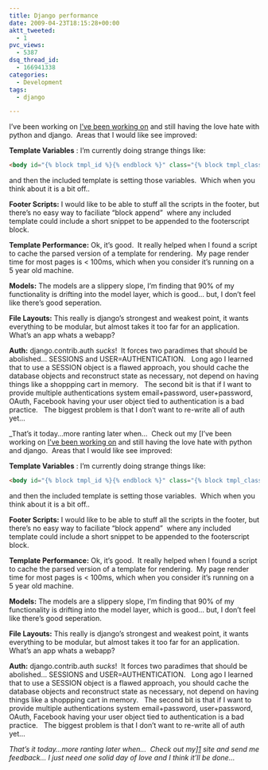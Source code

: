 ```yaml
---
title: Django performance
date: 2009-04-23T18:15:28+00:00
aktt_tweeted:
  - 1
pvc_views:
  - 5387
dsq_thread_id:
  - 166941338
categories:
  - Development
tags:
  - django

---
```

I&#8217;ve been working on [I&#8217;ve been working on][1] and still having the love hate with python and django.  Areas that I would like see improved:

**Template Variables** : I&#8217;m currently doing strange things like:

```html
<body id="{% block tmpl_id %}{% endblock %}" class="{% block tmpl_class %}{% endblock %}">
```

and then the included template is setting those variables.  Which when you think about it is a bit off..

**Footer Scripts:** I would like to be able to stuff all the scripts in the footer, but there&#8217;s no easy way to faciliate &#8220;block append&#8221;  where any included template could include a short snippet to be appended to the footerscript block.

**Template Performance:** Ok, it&#8217;s good.  It really helped when I found a script to cache the parsed version of a template for rendering.  My page render time for most pages is < 100ms, which when you consider it&#8217;s running on a 5 year old machine.

**Models:** The models are a slippery slope, I&#8217;m finding that 90% of my functionality is drifting into the model layer, which is good&#8230; but, I don&#8217;t feel like there&#8217;s good seperation.

**File Layouts:** This really is django&#8217;s strongest and weakest point, it wants everything to be modular, but almost takes it too far for an application.  What&#8217;s an app whats a webapp?

**Auth:** django.contrib.auth _sucks_!  It forces two paradimes that should be abolished&#8230; SESSIONS and USER=AUTHENTICATION.   Long ago I learned that to use a SESSION object is a flawed approach, you should cache the database objects and reconstruct state as necessary, not depend on having things like a shoppping cart in memory.   The second bit is that if I want to provide multiple authentications system email+password, user+password, OAuth, Facebook having your user object tied to authentication is a bad practice.   The biggest problem is that I don&#8217;t want to re-write all of auth yet&#8230;

_That&#8217;s it today&#8230;more ranting later when&#8230;  Check out my [I&#8217;ve been working on [I&#8217;ve been working on][1] and still having the love hate with python and django.  Areas that I would like see improved:

**Template Variables** : I&#8217;m currently doing strange things like:

```html
<body id="{% block tmpl_id %}{% endblock %}" class="{% block tmpl_class %}{% endblock %}">
```

and then the included template is setting those variables.  Which when you think about it is a bit off..

**Footer Scripts:** I would like to be able to stuff all the scripts in the footer, but there&#8217;s no easy way to faciliate &#8220;block append&#8221;  where any included template could include a short snippet to be appended to the footerscript block.

**Template Performance:** Ok, it&#8217;s good.  It really helped when I found a script to cache the parsed version of a template for rendering.  My page render time for most pages is < 100ms, which when you consider it&#8217;s running on a 5 year old machine.

**Models:** The models are a slippery slope, I&#8217;m finding that 90% of my functionality is drifting into the model layer, which is good&#8230; but, I don&#8217;t feel like there&#8217;s good seperation.

**File Layouts:** This really is django&#8217;s strongest and weakest point, it wants everything to be modular, but almost takes it too far for an application.  What&#8217;s an app whats a webapp?

**Auth:** django.contrib.auth _sucks_!  It forces two paradimes that should be abolished&#8230; SESSIONS and USER=AUTHENTICATION.   Long ago I learned that to use a SESSION object is a flawed approach, you should cache the database objects and reconstruct state as necessary, not depend on having things like a shoppping cart in memory.   The second bit is that if I want to provide multiple authentications system email+password, user+password, OAuth, Facebook having your user object tied to authentication is a bad practice.   The biggest problem is that I don&#8217;t want to re-write all of auth yet&#8230;

_That&#8217;s it today&#8230;more ranting later when&#8230;  Check out my][1] site and send me feedback&#8230; I just need one solid day of love and I think it&#8217;ll be done&#8230;_

 [1]: http://zapquiz.com/
